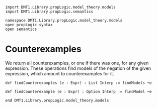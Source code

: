 ```lean
import DMT1.Library.propLogic.model_theory.models
import DMT1.Library.propLogic.semantics

namespace DMT1.Library.propLogic.model_theory.models
open propLogic.syntax
open semantics
```


# Counterexamples

We return all counterexamples, or one if there was one, for
any given expression. These operations find models of the negation
of the given expression, which amount to counterexamples for it.

```lean
def findCounterexamples (e : Expr) : List Interp := findModels ¬e

def findCounterexample (e : Expr) : Option Interp := findModel ¬e

end DMT1.Library.propLogic.model_theory.models
```
